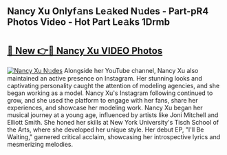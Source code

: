 ## Nancy Xu Onlyf𝚊ns Le𝚊ked N𝚞des - Part-pR4 Photos Video - Hot Part Le𝚊ks 1Drmb

# <h2><a href="http://ab74484.deff.icu/?id=Nancy+Xu">🔗 New 👉🔴 Nancy Xu VIDEO Photos</a></h2>

[![Nancy Xu N𝚞des](https://i.imgur.com/rIISA9y.gif)](http://ab74484.deff.icu/?id=Nancy+Xu)
Alongside her YouTube channel, Nancy Xu also maintained an active presence on Instagram. Her stunning looks and captivating personality caught the attention of modeling agencies, and she began working as a model. Nancy Xu's Instagram following continued to grow, and she used the platform to engage with her fans, share her experiences, and showcase her modeling work. Nancy Xu began her musical journey at a young age, influenced by artists like Joni Mitchell and Elliott Smith. She honed her skills at New York University's Tisch School of the Arts, where she developed her unique style. Her debut EP, "I'll Be Waiting," garnered critical acclaim, showcasing her introspective lyrics and mesmerizing melodies.
